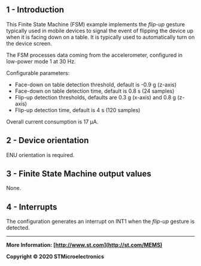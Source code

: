 ## 1 - Introduction

This Finite State Machine (FSM) example implements the *flip-up* gesture typically used in mobile devices to signal the event of flipping the device up when it is facing down on a table. It is typically used to automatically turn on the device screen.

The FSM processes data coming from the accelerometer, configured in low-power mode 1 at 30 Hz.

Configurable parameters:

- Face-down on table detection threshold, default is -0.9 g (z-axis)
- Face-down on table detection time, default is 0.8 s (24 samples)
- Flip-up detection thresholds, defaults are 0.3 g (x-axis) and 0.8 g (z-axis)
- Flip-up detection time, default is 4 s (120 samples)

Overall current consumption is 17  µA.


## 2 - Device orientation

ENU orientation is required.


## 3 - Finite State Machine output values

None.


## 4 - Interrupts

The configuration generates an interrupt on INT1 when the *flip-up* gesture is detected.

------

**More Information: [http://www.st.com](http://st.com/MEMS)**

**Copyright © 2020 STMicroelectronics**


